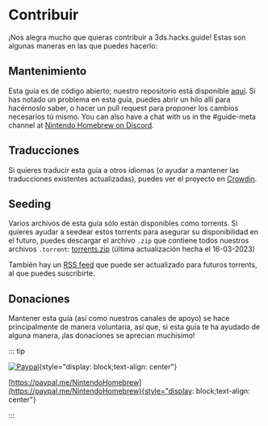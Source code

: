 # Contribuir

¡Nos alegra mucho que quieras contribuir a 3ds.hacks.guide! Estas son algunas maneras en las que puedes hacerlo:

## Mantenimiento

Esta guía es de código abierto; nuestro repositorio está disponible [aquí](https://github.com/hacks-guide/Guide_3DS). Si has notado un problema en esta guía, puedes abrir un hilo allí para hacérnoslo saber, o hacer un pull request para proponer los cambios necesarios tú mismo. You can also have a chat with us in the #guide-meta channel at [Nintendo Homebrew on Discord](https://discord.gg/MWxPgEp).

## Traducciones

Si quieres traducir esta guía a otros idiomas (o ayudar a mantener las traducciones existentes actualizadas), puedes ver el proyecto en [Crowdin](https://crowdin.com/project/3ds-guide).

## Seeding

Varios archivos de esta guía sólo están disponibles como torrents. Si quieres ayudar a seedear estos torrents para asegurar su disponibilidad en el futuro, puedes descargar el archivo `.zip` que contiene todos nuestros archivos `.torrent`: [torrents.zip](/assets/torrents.zip) (última actualización hecha el 16-03-2023)

También hay un [RSS feed](/rss.xml) que puede ser actualizado para futuros torrents, al que puedes suscribirte.

## Donaciones

Mantener esta guía (así como nuestros canales de apoyo) se hace principalmente de manera voluntaria, así que, si esta guía te ha ayudado de alguna manera, ¡las donaciones se aprecian muchísimo!

::: tip

[![Paypal](/images/paypal_white.png)](https://paypal.me/NintendoHomebrew){style="display: block;text-align: center"}

[https://paypal.me/NintendoHomebrew](https://paypal.me/NintendoHomebrew){style="display: block;text-align: center"}

:::
